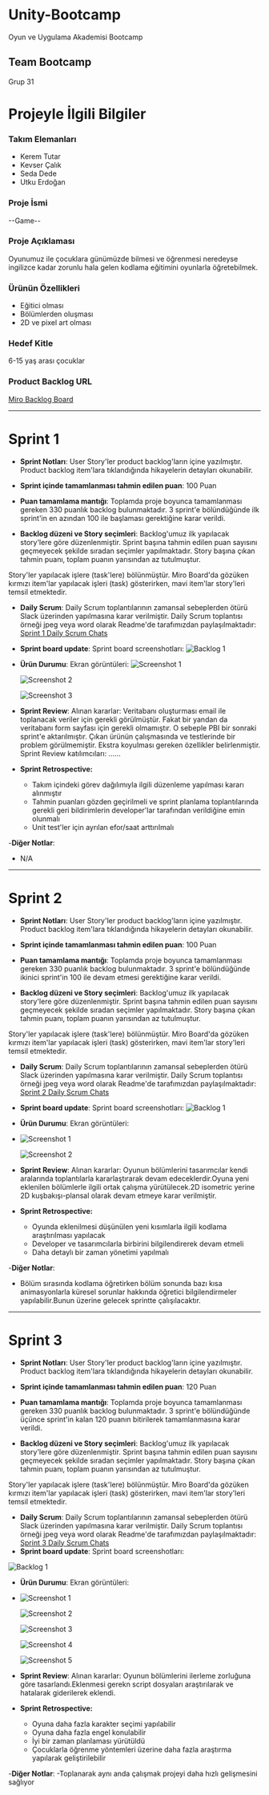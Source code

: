 # Unity-Bootcamp

Oyun ve Uygulama Akademisi Bootcamp

## Team Bootcamp
Grup 31

# Projeyle İlgili Bilgiler

### Takım Elemanları
+ Kerem Tutar
+ Kevser Çalık
+ Seda Dede
+ Utku Erdoğan

### Proje İsmi
--Game--

### Proje Açıklaması
Oyunumuz ile çocuklara günümüzde bilmesi ve öğrenmesi neredeyse ingilizce kadar zorunlu hala gelen kodlama eğitimini oyunlarla öğretebilmek.

### Ürünün Özellikleri
- Eğitici olması
- Bölümlerden oluşması
- 2D ve pixel art olması

### Hedef Kitle
6-15 yaş arası çocuklar 

### Product Backlog URL

[Miro Backlog Board](https://miro.com/app/board/uXjVO2lrk-4=/?share_link_id=891203677780) 

---

# Sprint 1

- **Sprint Notları**: User Story'ler product backlog'ların içine yazılmıştır. Product backlog item'lara tıklandığında hikayelerin detayları okunabilir.

- **Sprint içinde tamamlanması tahmin edilen puan**: 100 Puan

- **Puan tamamlama mantığı**: Toplamda proje boyunca tamamlanması gereken 330 puanlık backlog bulunmaktadır. 3 sprint'e bölündüğünde ilk sprint'in en azından 100 ile başlaması gerektiğine karar verildi.

- **Backlog düzeni ve Story seçimleri**: Backlog'umuz ilk yapılacak story'lere göre düzenlenmiştir. Sprint başına tahmin edilen puan sayısını geçmeyecek şekilde sıradan seçimler yapılmaktadır. Story başına çıkan tahmin puanı, toplam puanın yarısından az tutulmuştur. 

Story'ler yapılacak işlere (task'lere) bölünmüştür. Miro Board'da gözüken kırmızı item'lar yapılacak işleri (task) gösterirken, mavi item'lar story'leri temsil etmektedir.

- **Daily Scrum**: Daily Scrum toplantılarının zamansal sebeplerden ötürü Slack üzerinden yapılmasına karar verilmiştir. Daily Scrum toplantısı örneği jpeg veya word olarak Readme'de tarafımızdan paylaşılmaktadır: [Sprint 1 Daily Scrum Chats](https://github.com/sedadede10/Unity-Bootcamp/files/8672395/Daily.Scrum.docx)

- **Sprint board update**: Sprint board screenshotları: 
![Backlog 1](https://user-images.githubusercontent.com/79168222/167309363-0db5d000-39dd-4a2c-8f38-369435e6f581.png)

- **Ürün Durumu**: Ekran görüntüleri:
  ![Screenshot 1](https://user-images.githubusercontent.com/79168222/167294921-6af956e8-ed51-47a4-96ff-0d0391df8cf2.png)

  ![Screenshot 2](https://user-images.githubusercontent.com/79168222/167295622-50cd07bf-295f-43ed-880a-6832527911ca.png)
  
  ![Screenshot 3](https://user-images.githubusercontent.com/79168222/167309485-d9c056aa-86d3-43d2-b1a8-f0d0cb5b834c.png)
  

- **Sprint Review**: 
Alınan kararlar: Veritabanı oluşturması email ile toplanacak veriler için gerekli görülmüştür. Fakat bir yandan da veritabanı form sayfası için gerekli olmamıştır. O sebeple PBI bir sonraki sprint'e aktarılmıştır. Çıkan ürünün çalışmasında ve testlerinde bir problem görülmemiştir. Ekstra koyulması gereken özellikler belirlenmiştir. Sprint Review katılımcıları: ......

- **Sprint Retrospective:**
  - Takım içindeki görev dağılımıyla ilgili düzenleme yapılması kararı alınmıştır
  - Tahmin puanları gözden geçirilmeli ve sprint planlama toplantılarında gerekli geri bildirimlerin developer'lar tarafından verildiğine emin olunmalı
  - Unit test'ler için ayrılan efor/saat arttırılmalı 

-**Diğer Notlar**:
- N/A

---

# Sprint 2

- **Sprint Notları**: User Story'ler product backlog'ların içine yazılmıştır. Product backlog item'lara tıklandığında hikayelerin detayları okunabilir.

- **Sprint içinde tamamlanması tahmin edilen puan**: 100 Puan

- **Puan tamamlama mantığı**: Toplamda proje boyunca tamamlanması gereken 330 puanlık backlog bulunmaktadır. 3 sprint'e bölündüğünde ikinici sprint'in 100 ile devam etmesi gerektiğine karar verildi.

- **Backlog düzeni ve Story seçimleri**: Backlog'umuz ilk yapılacak story'lere göre düzenlenmiştir. Sprint başına tahmin edilen puan sayısını geçmeyecek şekilde sıradan seçimler yapılmaktadır. Story başına çıkan tahmin puanı, toplam puanın yarısından az tutulmuştur. 

Story'ler yapılacak işlere (task'lere) bölünmüştür. Miro Board'da gözüken kırmızı item'lar yapılacak işleri (task) gösterirken, mavi item'lar story'leri temsil etmektedir.

- **Daily Scrum**: Daily Scrum toplantılarının zamansal sebeplerden ötürü Slack üzerinden yapılmasına karar verilmiştir. Daily Scrum toplantısı örneği jpeg veya word olarak Readme'de tarafımızdan paylaşılmaktadır: [Sprint 2 Daily Scrum Chats](https://github.com/sedadede10/Unity-Bootcamp/files/8750330/Daily.Scrum.docx)

- **Sprint board update**: Sprint board screenshotları: 
![Backlog 1](https://user-images.githubusercontent.com/79168222/169717027-bda94ee3-f48a-4daf-83f5-f4b9b6b3cdc7.png)

- **Ürün Durumu**: Ekran görüntüleri:
- 
  ![Screenshot 1](https://user-images.githubusercontent.com/79168222/169716165-a396633a-2079-4f18-a40a-f47e88d34d38.JPG)

  ![Screenshot 2](https://user-images.githubusercontent.com/79168222/169706588-8a34eb56-620b-44a6-b19e-1b6ec18d53f9.png)
  

- **Sprint Review**: 
Alınan kararlar: Oyunun bölümlerini tasarımcılar kendi aralarında toplantılarla kararlaştırarak devam edeceklerdir.Oyuna yeni eklenilen bölümlerle ilgili ortak çalışma yürütülecek.2D isometric yerine 2D kuşbakışı-plansal olarak devam etmeye karar verilmiştir.

- **Sprint Retrospective:**
  - Oyunda eklenilmesi düşünülen yeni kısımlarla ilgili kodlama araştırılması yapılacak
  - Developer ve tasarımcılarla birbirini bilgilendirerek devam etmeli
  - Daha detaylı bir zaman yönetimi yapılmalı

-**Diğer Notlar**:
- Bölüm sırasında kodlama öğretirken bölüm sonunda bazı kısa animasyonlarla küresel sorunlar hakkında öğretici bilgilendirmeler yapılabilir.Bunun üzerine gelecek sprintte çalışılacaktır.

---

# Sprint 3

- **Sprint Notları**: User Story'ler product backlog'ların içine yazılmıştır. Product backlog item'lara tıklandığında hikayelerin detayları okunabilir.

- **Sprint içinde tamamlanması tahmin edilen puan**: 120 Puan

- **Puan tamamlama mantığı**: Toplamda proje boyunca tamamlanması gereken 330 puanlık backlog bulunmaktadır. 3 sprint'e bölündüğünde üçünce sprint'in kalan 120 puanın bitirilerek tamamlanmasına karar verildi.

- **Backlog düzeni ve Story seçimleri**: Backlog'umuz ilk yapılacak story'lere göre düzenlenmiştir. Sprint başına tahmin edilen puan sayısını geçmeyecek şekilde sıradan seçimler yapılmaktadır. Story başına çıkan tahmin puanı, toplam puanın yarısından az tutulmuştur. 

Story'ler yapılacak işlere (task'lere) bölünmüştür. Miro Board'da gözüken kırmızı item'lar yapılacak işleri (task) gösterirken, mavi item'lar story'leri temsil etmektedir.

- **Daily Scrum**: Daily Scrum toplantılarının zamansal sebeplerden ötürü Slack üzerinden yapılmasına karar verilmiştir. Daily Scrum toplantısı örneği jpeg veya word olarak Readme'de tarafımızdan paylaşılmaktadır: [Sprint 3 Daily Scrum Chats](https://github.com/sedadede10/Unity-Bootcamp/files/8840607/Daily.Scrum.docx)
- **Sprint board update**: Sprint board screenshotları: 

![Backlog 1](https://user-images.githubusercontent.com/79168222/172068468-9ab8eb95-3878-49c9-88e7-4870bfbcb17e.png)

- **Ürün Durumu**: Ekran görüntüleri:
- 
  ![Screenshot 1](https://user-images.githubusercontent.com/79168222/172067357-0997377b-4ae5-4746-b6e6-15928c689ac9.png)

  ![Screenshot 2](https://user-images.githubusercontent.com/79168222/172067374-764af90d-e8d6-49ad-8190-f13752f28247.png)
  
  ![Screenshot 3](https://user-images.githubusercontent.com/79168222/172067409-c3d16e6d-baa0-45f0-bacf-77db29bc8d6a.png)
  
  ![Screenshot 4](https://user-images.githubusercontent.com/79168222/172067432-c225d677-522f-4b7a-a027-2f4d87c4bfaa.png)
  
  ![Screenshot 5](https://user-images.githubusercontent.com/79168222/172067452-53a3effb-70e7-4180-a13d-37bf8321c075.png)
 

- **Sprint Review**: 
Alınan kararlar: Oyunun bölümlerini ilerleme zorluğuna göre tasarlandı.Eklenmesi gerekn script dosyaları araştırılarak ve hatalarak giderilerek eklendi.

- **Sprint Retrospective:**
  - Oyuna daha fazla karakter seçimi yapılabilir
  - Oyuna daha fazla engel konulabilir
  - İyi bir zaman planlaması yürütüldü
  - Çocuklarla öğrenme yöntemleri üzerine daha fazla araştırma yapılarak geliştirilebilir

-**Diğer Notlar**:
-Toplanarak aynı anda çalışmak projeyi daha hızlı gelişmesini sağlıyor

